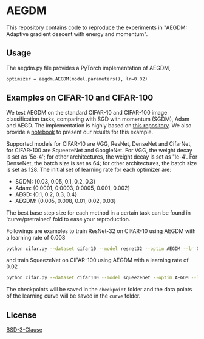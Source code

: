 # AEGDM
This repository contains code to reproduce the experiments in "AEGDM: Adaptive gradient descent with energy and momentum".

## Usage
The aegdm.py file provides a PyTorch implementation of AEGDM,

```python3
optimizer = aegdm.AEGDM(model.parameters(), lr=0.02)
```

## Examples on CIFAR-10 and CIFAR-100
We test AEGDM on the standard CIFAR-10 and CIFAR-100 image classification tasks, comparing with SGD with momentum (SGDM), Adam and AEGD. 
The implementation is highly based on [this repository](https://github.com/Luolc/AdaBound). We also provide a [notebook](./visualization.ipynb) to present our results for this example.

Supported models for CIFAR-10 are VGG, ResNet, DenseNet and CifarNet, for CIFAR-100 are SqueezeNet and GoogleNet.
For VGG, the weight decay is set as '5e-4'; for other architectures, the weight decay is set as '1e-4'.
For DenseNet, the batch size is set as 64; for other architectures, the batch size is set as 128. The initial set of learning rate for each optimizer are:

* SGDM: {0.03, 0.05, 0.1, 0.2, 0.3}
* Adam: {0.0001, 0.0003, 0.0005, 0.001, 0.002}
* AEGD: {0.1, 0.2, 0.3, 0.4}
* AEGDM: {0.005, 0.008, 0.01, 0.02, 0.03}

The best base step size for each method in a certain task can be found in 'curve/pretrained' fold to ease your reproduction.

Followings are examples to train ResNet-32 on CIFAR-10 using AEGDM with a learning rate of 0.008

```bash
python cifar.py --dataset cifar10 --model resnet32 --optim AEGDM --lr 0.008
```
and train SqueezeNet on CIFAR-100 using AEGDM with a learning rate of 0.02
```bash
python cifar.py --dataset cifar100 --model squeezenet --optim AEGDM --lr 0.02
```
The checkpoints will be saved in the `checkpoint` folder and the data points of the learning curve will be saved in the `curve` folder.


## License
[BSD-3-Clause](./LICENSE)
